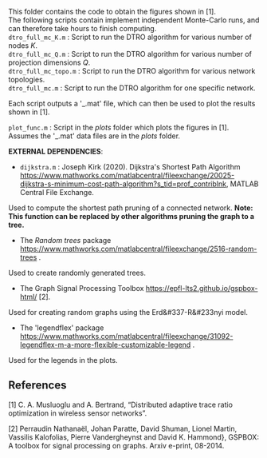 This folder contains the code to obtain the figures shown in [1].  
The following scripts contain implement independent Monte-Carlo runs, and can therefore take hours to finish computing.  
`dtro_full_mc_K.m` : Script to run the DTRO algorithm for various number of nodes *K*.  
`dtro_full_mc_Q.m` : Script to run the DTRO algorithm for various number of projection dimensions *Q*.  
`dtro_full_mc_topo.m` : Script to run the DTRO algorithm for various network topologies.  
`dtro_full_mc.m` : Script to run the DTRO algorithm for one specific network.  

Each script outputs a '_.mat' file, which can then be used to plot the results shown in [1].  

`plot_func.m` : Script in the *plots* folder which plots the figures in [1]. Assumes the '_.mat' data files are in the *plots* folder.  

**EXTERNAL DEPENDENCIES**:  
* `dijkstra.m` : Joseph Kirk (2020). Dijkstra's Shortest Path Algorithm 
https://www.mathworks.com/matlabcentral/fileexchange/20025-dijkstra-s-minimum-cost-path-algorithm?s_tid=prof_contriblnk, 
MATLAB Central File Exchange.  

Used to compute the shortest path pruning of a connected network. **Note: This function can be replaced by other algorithms pruning the graph to a tree.**  

* The *Random trees* package https://www.mathworks.com/matlabcentral/fileexchange/2516-random-trees .  

Used to create randomly generated trees.  

* The Graph Signal Processing Toolbox https://epfl-lts2.github.io/gspbox-html/ [2].  

Used for creating random graphs using the Erd&#337-R&#233nyi model.  

* The 'legendflex' package https://www.mathworks.com/matlabcentral/fileexchange/31092-legendflex-m-a-more-flexible-customizable-legend .  

Used for the legends in the plots.


## References ##

[1] C. A. Musluoglu and A. Bertrand, “Distributed adaptive trace ratio optimization in wireless sensor networks”.

[2] Perraudin Nathanaël, Johan Paratte, David Shuman, Lionel Martin, Vassilis Kalofolias, Pierre Vandergheynst and David K. Hammond}, GSPBOX: A toolbox for signal processing on graphs. Arxiv e-print, 08-2014.
